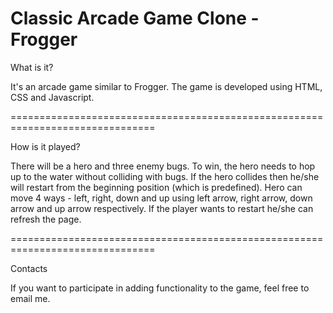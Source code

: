 
Classic Arcade Game Clone - Frogger
===============================================================================

What is it?

It's an arcade game similar to Frogger. The game is developed using HTML, CSS and Javascript.

===============================================================================

How is it played?

There will be a hero and three enemy bugs.
To win, the hero needs to hop up to the water without colliding with bugs.
If the hero collides then he/she will restart from the beginning position (which is predefined).
Hero can move 4 ways - left, right, down and up using left arrow, right arrow, down arrow and up arrow respectively.
If the player wants to restart he/she can refresh the page.

===============================================================================

Contacts

If you want to participate in adding functionality to the game, feel free to email me.




